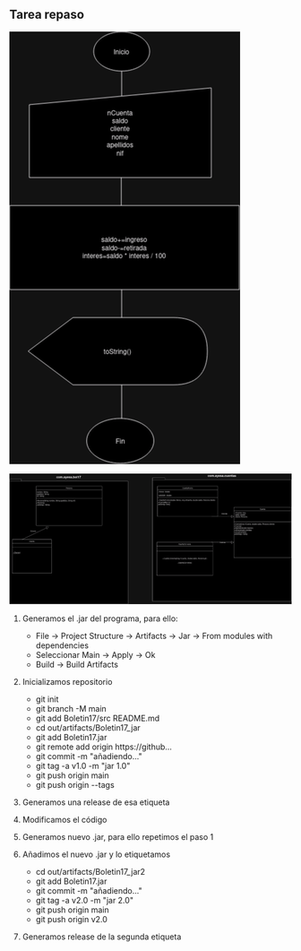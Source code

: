 ## Tarea repaso

![Diagrama de clases](https://github.com/Ayesa14/Repaso23/blob/main/DiagramFlujoBol17.drawio.png)

![Diagrama de flujo](https://github.com/Ayesa14/Repaso23/blob/main/DiagramaClasesBol17.drawio.png)

1. Generamos el .jar del programa, para ello:

    - File -> Project Structure -> Artifacts -> Jar -> From modules with dependencies
    - Seleccionar Main -> Apply -> Ok
    - Build -> Build Artifacts

2. Inicializamos repositorio
    
    - git init
    - git branch -M main
    - git add Boletin17/src README.md
    - cd out/artifacts/Boletin17_jar
    - git add Boletin17.jar
    - git remote add origin https://github...
    - git commit -m "añadiendo..."
    - git tag -a v1.0 -m "jar 1.0"
    - git push origin main
    - git push origin --tags

3. Generamos una release de esa etiqueta

4. Modificamos el código

5. Generamos nuevo .jar, para ello repetimos el paso 1

6. Añadimos el nuevo .jar y lo etiquetamos
    
    - cd out/artifacts/Boletin17_jar2
    - git add Boletin17.jar
    - git commit -m "añadiendo..."
    - git tag -a v2.0 -m "jar 2.0"
    - git push origin main
    - git push origin v2.0

7. Generamos release de la segunda etiqueta
